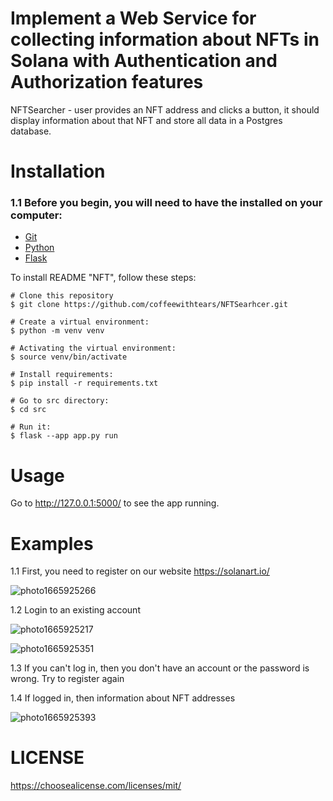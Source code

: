 #  Implement a Web Service for collecting information about NFTs in Solana with Authentication and Authorization features
NFTSearcher - user provides an NFT address and clicks a button, it should display information about that NFT and store all data in a Postgres database.

# Installation
### 1.1 Before you begin, you will need to have the installed on your computer:

+ [Git](https://git-scm.com/)
+ [Python](https://www.python.org/)
+ [Flask](https://palletsprojects.com/p/flask/)

To install README "NFT", follow these steps:
```
# Clone this repository
$ git clone https://github.com/coffeewithtears/NFTSearhcer.git

# Create a virtual environment:
$ python -m venv venv

# Activating the virtual environment:
$ source venv/bin/activate

# Install requirements:
$ pip install -r requirements.txt 

# Go to src directory:
$ cd src

# Run it:
$ flask --app app.py run
```
# Usage
Go to http://127.0.0.1:5000/ to see the app running.

# Examples

1.1 First, you need to register on our website https://solanart.io/

![photo1665925266]()

1.2 Login to an existing account 

![photo1665925217](https://user-images.githubusercontent.com/96559542/196038101-374be81e-a1e1-41ce-9c89-fcc58df76e9e.jpeg)

![photo1665925351](https://user-images.githubusercontent.com/96559542/196038099-68580196-41b3-494b-850d-c4f6a908e126.jpeg)

1.3 If you can't log in, then you don't have an account or the password is wrong. 
Try to register again



1.4 If logged in, then information about NFT addresses

![photo1665925393](https://user-images.githubusercontent.com/96559542/196038096-9acddb62-b88a-489b-81c5-91340a0d1067.jpeg)

# LICENSE

https://choosealicense.com/licenses/mit/

